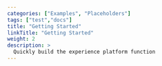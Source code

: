 ```yaml
---
categories: ["Examples", "Placeholders"]
tags: ["test","docs"] 
title: "Getting Started"
linkTitle: "Getting Started"
weight: 2
description: >
  Quickly build the experience platform function
---
```




